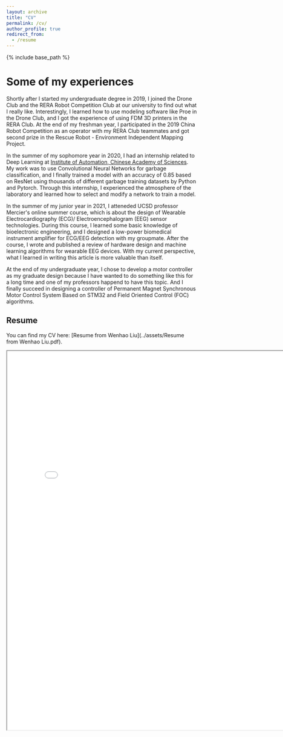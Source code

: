 ```yaml
---
layout: archive
title: "CV"
permalink: /cv/
author_profile: true
redirect_from:
  - /resume
---
```


{% include base_path %}

Some of my experiences
======
Shortly after I started my undergraduate degree in 2019, I joined the Drone Club and the RERA Robot Competition Club at our university to find out what I really like. Interestingly, I learned how to use modeling software like Proe in the Drone Club, and I got the experience of using FDM 3D printers in the RERA Club. At the end of my freshman year, I participated in the 2019 China Robot Competition as an operator with my RERA Club teammates and got second prize in the Rescue Robot - Environment Independent Mapping Project.

In the summer of my sophomore year in 2020, I had an internship related to Deep Learning at [Institute of Automation, Chinese Academy of Sciences](http://www.ia.cas.cn/). My work was to use Convolutional Neural Networks for garbage classification, and I finally trained a model with an accuracy of 0.85 based on ResNet using thousands of different garbage training datasets by Python and Pytorch. Through this internship, I experienced the atmosphere of the laboratory and learned how to select and modify a network to train a model. 

In the summer of my junior year in 2021, I atteneded UCSD professor Mercier's online summer course, which is about the design of Wearable Electrocardiography (ECG)/ Electroencephalogram (EEG) sensor technologies. During this course, I learned some basic knowledge of bioelectronic engineering, and I designed a low-power biomedical instrument amplifier for ECG/EEG detection with my groupmate. After the course, I wrote and published a review of hardware design and machine learning algorithms for wearable EEG devices. With my current perspective, what I learned in writing this article is more valuable than itself.

At the end of my undergraduate year, I chose to develop a motor controller as my graduate design because I have wanted to do something like this for a long time and one of my professors happend to have this topic. And I finally succeed in designing a controller of Permanent Magnet Synchronous Motor Control System Based on STM32 and Field Oriented Control (FOC) algorithms.

Resume
------
You can find my CV here: [Resume from Wenhao Liu](../assets/Resume from Wenhao Liu.pdf).
<iframe src="../assets/Resume from Wenhao Liu.pdf" width="800" height="1000"></iframe>


